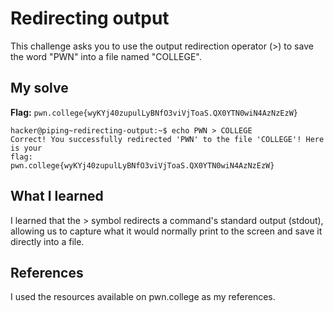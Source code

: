 # Redirecting output
This challenge asks you to use the output redirection operator (>) to save the word "PWN" into a file named "COLLEGE".

## My solve
**Flag:** `pwn.college{wyKYj40zupulLyBNfO3viVjToaS.QX0YTN0wiN4AzNzEzW}`

```
hacker@piping~redirecting-output:~$ echo PWN > COLLEGE
Correct! You successfully redirected 'PWN' to the file 'COLLEGE'! Here is your 
flag:
pwn.college{wyKYj40zupulLyBNfO3viVjToaS.QX0YTN0wiN4AzNzEzW}

```

## What I learned
I learned that the > symbol redirects a command's standard output (stdout), allowing us to capture what it would normally print to the screen and save it directly into a file.

## References 
I used the resources available on pwn.college as my references.
